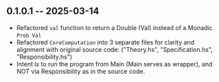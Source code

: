 ## 0.1.0.1 -- 2025-03-14
* Refactored `val` function to return a Double (Val) instead of a Monadic `Prob Val` 
* Refactored `CoreComputation` into 3 separate files for clarity and alignment with original source code: ("Theory.hs", "Specification.hs", "Responsibility.hs")
* Intent is to run the program from Main (Main serves as wrapper), and NOT via Responsibility as in the source code.